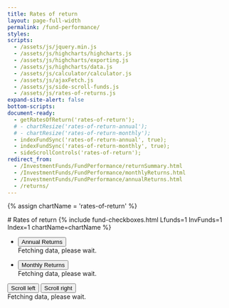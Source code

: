 ```yaml
---
title: Rates of return
layout: page-full-width
permalink: /fund-performance/
styles:
scripts:
  - /assets/js/jquery.min.js
  - /assets/js/highcharts/highcharts.js
  - /assets/js/highcharts/exporting.js
  - /assets/js/highcharts/data.js
  - /assets/js/calculator/calculator.js
  - /assets/js/ajaxFetch.js
  - /assets/js/side-scroll-funds.js
  - /assets/js/rates-of-returns.js
expand-site-alert: false
bottom-scripts:
document-ready:
  - getRatesOfReturn('rates-of-return');
  # - chartResize('rates-of-return-annual');
  # - chartResize('rates-of-return-monthly');
  - indexFundSync('rates-of-return-annual', true);
  - indexFundSync('rates-of-return-monthly', true);
  - sideScrollControls('rates-of-return');
redirect_from:
  - /InvestmentFunds/FundPerformance/returnSummary.html
  - /InvestmentFunds/FundPerformance/monthlyReturns.html
  - /InvestmentFunds/FundPerformance/annualReturns.html
  - /returns/
---
```

{% assign chartName = 'rates-of-return' %}

<div class="usa-grid centered">
<div class="usa-width-one-whole" markdown="1">
# Rates of return
{% include fund-checkboxes.html Lfunds=1 InvFunds=1 Index=1 chartName=chartName %}
</div>
</div>

<div class="usa-grid-full usa-layout-docs-main_content" id="{{chartName}}-div">
<div class="usa-width-one-whole">

  <ul class="usa-accordion">
    <li>
      <button class="usa-accordion-button" aria-expanded="true" aria-controls="{{ chartName }}-annual">Annual Returns</button>
      <div id="{{ chartName }}-annual" class="usa-accordion-content hc-annual-returns-all" aria-hidden="false">Fetching data, please wait.</div>
    </li>
  </ul>
  <ul class="usa-accordion">
    <li>
      <button class="usa-accordion-button" aria-expanded="true" aria-controls="{{ chartName }}-monthly">Monthly Returns</button>
      <div id="{{ chartName }}-monthly" class="usa-accordion-content hc-annual-returns-all" aria-hidden="false">Fetching data, please wait.</div>
    </li>
  </ul>

</div>
</div> <!-- end div#{{chartName}}-div -->

<section id="{{chartName}}-section" class="rates-of-return-table">

<div class="table-scroll-buttons">
  <button id="slideRight" class="slide-right" type="button" class="usa-button-secondary"><i class="fal fa-arrow-to-left"></i> Scroll left</button>
  <button id="slideLeft" class="slide-left" type="button" class="usa-button-secondary">Scroll right <i class="fal fa-arrow-to-right"></i></button>
</div><!-- END div.table-scroll-buttons -->

<div id="{{chartName}}-table" class="table-side-scroll">Fetching data, please wait.</div>
</section>

<!-- </div>  -->
<!-- END div.usa-width-one-whole -->
<!-- </div>  -->
<!-- END div.usa-grid-full -->
